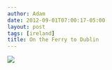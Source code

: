 ```yaml
---
author: Adam
date: 2012-09-01T07:00:17-05:00
layout: post
tags: [ireland]
title: On the Ferry to Dublin
---
```


![](/media/m9oc7dVgXL1qga9s2o1_1280.jpg)

